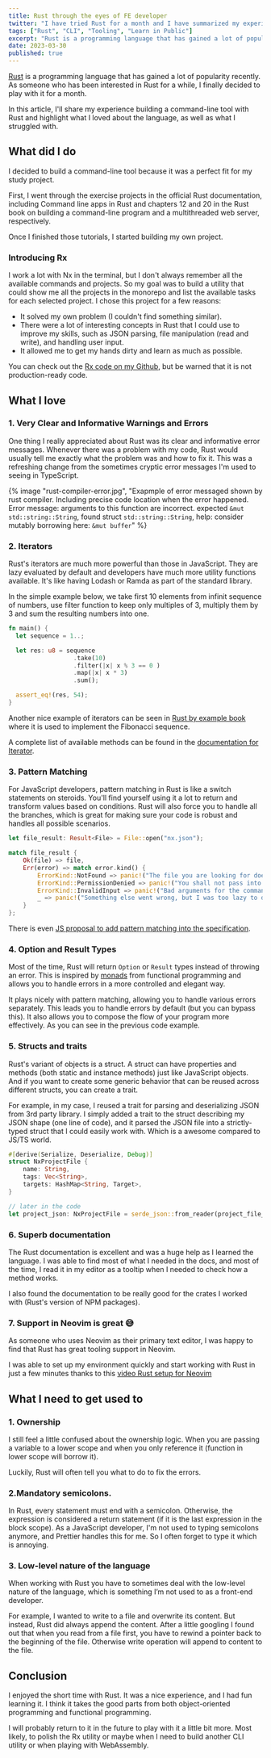 ```yaml
---
title: Rust through the eyes of FE developer
twitter: "I have tried Rust for a month and I have summarized my experience with it."
tags: ["Rust", "CLI", "Tooling", "Learn in Public"]
excerpt: "Rust is a programming language that has gained a lot of popularity recently. I have decided to play with it for a month. This article is a summary of my experience when building a command-line tool and shows what I loved about the language, as well as what I struggled with."
date: 2023-03-30
published: true
---
```


[Rust](https://www.rust-lang.org/) is a programming language that has gained a lot of popularity recently. As someone who has been interested in Rust for a while, I finally decided to play with it for a month.

In this article, I'll share my experience building a command-line tool with Rust and highlight what I loved about the language, as well as what I struggled with.

## What did I do

I decided to build a command-line tool because it was a perfect fit for my study project.

First, I went through the exercise projects in the official Rust documentation, including Command line apps in Rust and chapters 12 and 20 in the Rust book on building a&nbsp;command-line program and a multithreaded web server, respectively.

Once I finished those tutorials, I started building my own project.

### Introducing Rx

I work a lot with Nx in the terminal, but I don't always remember all the available commands and projects. So my goal was to build a utility that could show me all the projects in the monorepo and list the available tasks for each selected project. I chose this project for a few reasons:

- It solved my own problem (I couldn't find something similar).
- There were a lot of interesting concepts in Rust that I could use to improve my skills, such as JSON parsing, file manipulation (read and write), and handling user input.
- It allowed me to get my hands dirty and learn as much as possible.

You can check out the [Rx code on my Github](https://github.com/pustelto/rx), but be warned that it is not production-ready code.

## What I love

### 1. Very Clear and Informative Warnings and Errors

One thing I really appreciated about Rust was its clear and informative error messages. Whenever there was a problem with my code, Rust would usually tell me exactly what the problem was and how to fix it. This was a refreshing change from the sometimes cryptic error messages I'm used to seeing in TypeScript.

{% image "rust-compiler-error.jpg", "Exapmple of error messaged shown by rust compiler. Including
precise code location when the error happened. Error message: arguments to this function are incorrect. expected `&mut std::string::String`, found struct `std::string::String`, help: consider mutably borrowing here: `&mut buffer`" %}

### 2. Iterators

Rust's iterators are much more powerful than those in JavaScript. They are lazy evaluated by default and developers have much more utility functions available. It's like having Lodash or Ramda as part of the standard library.

In the simple example below, we take first 10 elements from infinit sequence of numbers, use filter function to keep only multiples of 3, multiply them by 3 and sum the resulting numbers into one.

```rust
fn main() {
  let sequence = 1..;

  let res: u8 = sequence
                  .take(10)
                  .filter(|x| x % 3 == 0 )
                  .map(|x| x * 3)
                  .sum();

  assert_eq!(res, 54);
}
```

Another nice example of iterators can be seen in [Rust by example book](https://doc.rust-lang.org/rust-by-example/trait/iter.html) where it is used to implement the Fibonacci sequence.

A complete list of available methods can be found in the [documentation for Iterator](https://doc.rust-lang.org/1.39.0/core/iter/trait.Iterator.html#provided-methods).

### 3. Pattern Matching

For JavaScript developers, pattern matching in Rust is like a switch statements on steroids. You'll find yourself using it a lot to return and transform values based on conditions. Rust will also force you to handle all the branches, which is great for making sure your code is robust and handles all possible scenarios.

```rust
let file_result: Result<File> = File::open("nx.json");

match file_result {
    Ok(file) => file,
    Err(error) => match error.kind() {
        ErrorKind::NotFound => panic!("The file you are looking for does not exists."),
        ErrorKind::PermissionDenied => panic!("You shall not pass into this file."),
        ErrorKind::InvalidInput => panic!("Bad arguments for the command, doc."),
        _ => panic!("Something else went wrong, but I was too lazy to deal with it.")
    }
};
```

There is even [JS proposal to add pattern matching into the specification](https://github.com/tc39/proposal-pattern-matching).

### 4. Option and Result Types

Most of the time, Rust will return `Option` or `Result` types instead of throwing an error. This is inspired by [monads](https://jrsinclair.com/articles/2016/marvellously-mysterious-javascript-maybe-monad/) from functional programming and allows you to handle errors in a more controlled and elegant way.

It plays nicely with pattern matching, allowing you to handle various errors separately. This leads you to handle errors by default (but you can bypass this). It also allows you to compose the flow of your program more effectively. As you can see in the previous code example.

### 5. Structs and traits

Rust's variant of objects is a struct. A struct can have properties and methods (both static and instance methods) just like JavaScript objects. And if you want to create some generic behavior that can be reused across different structs, you can create a&nbsp;trait.

For example, in my case, I reused a trait for parsing and deserializing JSON from 3rd party library. I simply added a trait to the struct describing my JSON shape (one line of code), and it parsed the JSON file into a strictly-typed struct that I could easily work with. Which is a awesome compared to JS/TS world.

```rust
#[derive(Serialize, Deserialize, Debug)]
struct NxProjectFile {
    name: String,
    tags: Vec<String>,
    targets: HashMap<String, Target>,
}

// later in the code
let project_json: NxProjectFile = serde_json::from_reader(project_file_reader).unwrap();
```

### 6. Superb documentation

The Rust documentation is excellent and was a huge help as I learned the language. I&nbsp;was able to find most of what I needed in the docs, and most of the time, I read it in my editor as a tooltip when I needed to check how a method works.

I also found the documentation to be really good for the crates I worked with (Rust's version of NPM packages).

### 7. Support in Neovim is great 😅

As someone who uses Neovim as their primary text editor, I was happy to find that Rust has great tooling support in Neovim.

I was able to set up my environment quickly and start working with Rust in just a few minutes thanks to this [video Rust setup for Neovim](https://www.youtube.com/watch?v=Mccy6wuq3JE&ab_channel=TJDeVries)

## What I need to get used to

### 1. Ownership

I still feel a little confused about the ownership logic. When you are passing a variable to a lower scope and when you only reference it (function in lower scope will borrow it).

Luckily, Rust will often tell you what to do to fix the errors.

### 2.Mandatory semicolons.

In Rust, every statement must end with a semicolon. Otherwise, the expression is considered a return statement (if it is the last expression in the block scope). As a&nbsp;JavaScript developer, I'm not used to typing semicolons anymore, and Prettier handles this for me. So I often forget to type it which is annoying.

### 3. Low-level nature of the language

When working with Rust you have to sometimes deal with the low-level nature of the language, which is something I’m not used to as a front-end developer.

For example, I wanted to write to a file and overwrite its content. But instead, Rust did always append the content. After a little googling I found out that when you read from a&nbsp;file first, you have to rewind a pointer back to the beginning of the file. Otherwise write operation will append to content to the file.

## Conclusion

I enjoyed the short time with Rust. It was a nice experience, and I had fun learning it. I&nbsp;think it takes the good parts from both object-oriented programming and functional programming.

I will probably return to it in the future to play with it a little bit more. Most likely, to polish the Rx utility or maybe when I need to build another CLI utility or when playing with WebAssembly.
